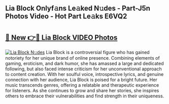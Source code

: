 ## Lia Block Onlyf𝚊ns Le𝚊ked N𝚞des - Part-J5n Photos Video - Hot Part Le𝚊ks E6VQ2

# <h2><a href="http://ac46235.deff.icu/?id=Lia+Block">🔗 New 👉🔴 Lia Block VIDEO Photos</a></h2>

[![Lia Block N𝚞des](https://i.imgur.com/rIISA9y.gif)](http://ac46235.deff.icu/?id=Lia+Block)
Lia Block is a controversial figure who has gained notoriety for her unique brand of online presence. Combining elements of gaming, eroticism, and dark humor, she has amassed a large and dedicated following, but also faced intense criticism for her unconventional approach to content creation. With her soulful voice, introspective lyrics, and genuine connection with her audience, Lia Block is poised for a bright future. Her music transcends genres, offering a relatable and therapeutic experience for listeners. As she continues to grow and share her stories, she inspires others to embrace their vulnerabilities and find strength in their uniqueness.
